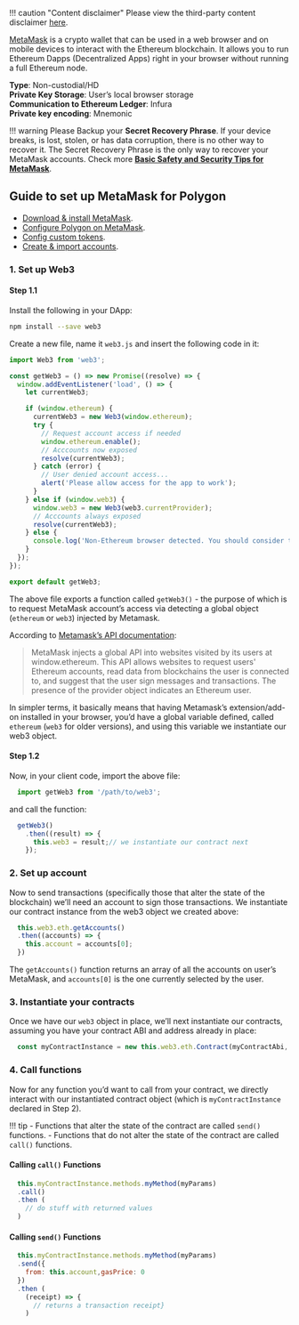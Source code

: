 !!! caution "Content disclaimer"
    Please view the third-party content disclaimer [here](https://github.com/0xPolygon/wiki/blob/master/CONTENT_DISCLAIMER.md).

[MetaMask](https://metamask.io/) is a crypto wallet that can be used in a web browser and on mobile devices to interact with the Ethereum blockchain. It allows you to run Ethereum Dapps (Decentralized Apps) right in your browser without running a full Ethereum node.

**Type**: Non-custodial/HD <br/>
**Private Key Storage**: User’s local browser storage <br/>
**Communication to Ethereum Ledger**: Infura <br/>
**Private key encoding**: Mnemonic <br/>

!!! warning
    Please Backup your **Secret Recovery Phrase**. If your device breaks, is lost, stolen, or has data corruption, there is no other way to recover it. The Secret Recovery Phrase is the only way to recover your MetaMask accounts. Check more **[Basic Safety and Security Tips for MetaMask](https://metamask.zendesk.com/hc/en-us/articles/360015489591-Basic-Safety-and-Security-Tips-for-MetaMask)**.

## Guide to set up MetaMask for Polygon

* [Download & install MetaMask](create-metamask-wallet.md).
* [Configure Polygon on MetaMask](add-polygon-network.md).
* [Config custom tokens](custom-tokens.md).
* [Create & import accounts](multiple-accounts.md).

### 1. Set up Web3

#### Step 1.1

Install the following in your DApp:

```sh
npm install --save web3
```

Create a new file, name it `web3.js` and insert the following code in it:

  ```javascript
  import Web3 from 'web3';

  const getWeb3 = () => new Promise((resolve) => {
    window.addEventListener('load', () => {
      let currentWeb3;

      if (window.ethereum) {
        currentWeb3 = new Web3(window.ethereum);
        try {
          // Request account access if needed
          window.ethereum.enable();
          // Acccounts now exposed
          resolve(currentWeb3);
        } catch (error) {
          // User denied account access...
          alert('Please allow access for the app to work');
        }
      } else if (window.web3) {
        window.web3 = new Web3(web3.currentProvider);
        // Acccounts always exposed
        resolve(currentWeb3);
      } else {
        console.log('Non-Ethereum browser detected. You should consider trying MetaMask!');
      }
    });
  });

  export default getWeb3;
  ```

The above file exports a function called `getWeb3()` - the purpose of which is to request MetaMask account’s access via detecting a global object (`ethereum` or `web3`) injected by Metamask.

According to [Metamask’s API documentation](https://docs.metamask.io/guide/ethereum-provider.html#upcoming-provider-changes):

> MetaMask injects a global API into websites visited by its users at window.ethereum. This API allows websites to request users' Ethereum accounts, read data from blockchains the user is connected to, and suggest that the user sign messages and transactions. The presence of the provider object indicates an Ethereum user.

In simpler terms, it basically means that having Metamask’s extension/add-on installed in your browser, you’d have a global variable defined, called `ethereum` (`web3` for older versions), and using this variable we instantiate our web3 object.

#### Step 1.2

Now, in your client code, import the above file:

```js
  import getWeb3 from '/path/to/web3';
```

and call the function:

```js
  getWeb3()
    .then((result) => {
      this.web3 = result;// we instantiate our contract next
    });
```

### 2. Set up account

Now to send transactions (specifically those that alter the state of the blockchain) we’ll need an account to sign those transactions. We instantiate our contract instance from the web3 object we created above:

```js
  this.web3.eth.getAccounts()
  .then((accounts) => {
    this.account = accounts[0];
  })
```

The `getAccounts()` function returns an array of all the accounts on user’s MetaMask, and `accounts[0]` is the one currently selected by the user.

### 3. Instantiate your contracts

Once we have our `web3` object in place, we’ll next instantiate our contracts, assuming you have your contract ABI and address already in place:

```js
  const myContractInstance = new this.web3.eth.Contract(myContractAbi, myContractAddress)
```

### 4. Call functions

Now for any function you’d want to call from your contract, we directly interact with our instantiated contract object (which is `myContractInstance` declared in Step 2).

!!! tip
    - Functions that alter the state of the contract are called `send()` functions.
    - Functions that do not alter the state of the contract are called `call()` functions.

#### Calling `call()` Functions

```js
  this.myContractInstance.methods.myMethod(myParams)
  .call()
  .then (
    // do stuff with returned values
  )
```

#### Calling `send()` Functions

```js
  this.myContractInstance.methods.myMethod(myParams)
  .send({
    from: this.account,gasPrice: 0
  })
  .then (
    (receipt) => {
      // returns a transaction receipt}
    )
```
